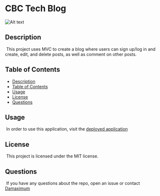 # CBC Tech Blog

![Alt text](https://img.shields.io/badge/License-MIT-brightgreen "MIT")

## Description

​
This project uses MVC to create a blog where users can sign up/log in and create, edit, and delete posts, as well as comment on other posts.
​

## Table of Contents

- [Description](#description)
- [Table of Contents](#table-of-contents)
- [Usage](#usage)
- [License](#license)
- [Questions](#questions)

## Usage

​
In order to use this application, visit the [deployed application](https://cbc-tech-blog.herokuapp.com/)
​

## License

​
This project is licensed under the MIT license.
​

## Questions

​
If you have any questions about the repo, open an issue or contact [Damaximum](https://github.com/Damaximum)

